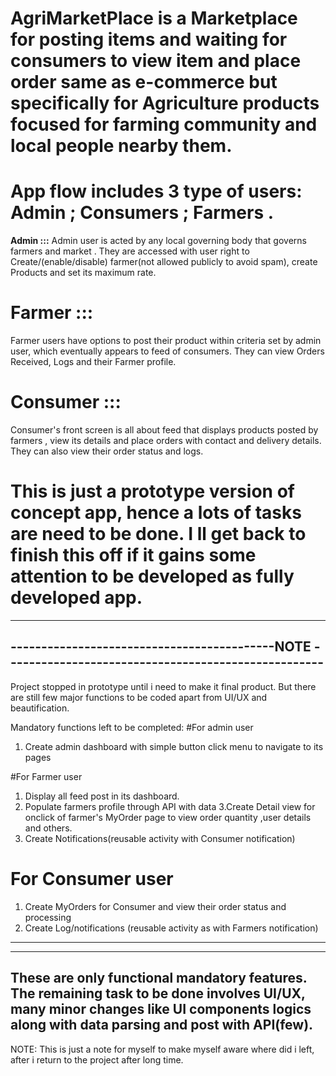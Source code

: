 # AgriMarketPlace is a Marketplace for posting items and waiting for consumers to view item and place order same as e-commerce but specifically for Agriculture products focused for farming community and local people nearby them.
# App flow includes 3 type of users: Admin ; Consumers ; Farmers .
**Admin :::**
Admin user is acted by any local governing body that governs farmers and market . They are accessed with user right to Create/(enable/disable) farmer(not allowed publicly to avoid spam), create Products and set its maximum rate.
# Farmer :::
Farmer users have options to post their product within criteria set by admin user, which eventually appears to feed of consumers. They can view Orders Received, Logs and their Farmer profile.
# Consumer :::
Consumer's front screen is all about feed that displays products posted by farmers , view its details and place orders with contact and delivery details. They can also view their order status and logs.

# This is just a prototype version of concept app, hence a lots of tasks are need to be done. I ll get back to finish this off if it gains some attention to be developed as fully developed app.
---------------------------------------------------------------------------------------------------
-------------------------------------------NOTE ----------------------------------------------------
----------------------------------------------------------------------------------------------------
Project stopped in prototype until i need to make it  final product. But there are still few major functions to be coded apart from UI/UX and beautification.

Mandatory functions left to be completed:
#For admin user
1. Create admin dashboard with simple button click menu to navigate to its pages

#For Farmer user
1. Display all feed post in its dashboard.
2. Populate farmers profile through API with data
3.Create Detail view for onclick of farmer's MyOrder page to view order quantity ,user details and others.
4. Create Notifications(reusable activity with Consumer notification)

# For Consumer user
1. Create MyOrders for Consumer and view their order status and processing
2. Create Log/notifications (reusable activity as with Farmers notification)
--------------------------------------------
--------------------------------------------
These are only functional mandatory features. The remaining task to be done involves UI/UX, many minor changes like UI components logics along with data parsing and post with API(few).
----
NOTE: This is just a note for myself to make myself aware where did i left, after i return to the project after long time.
